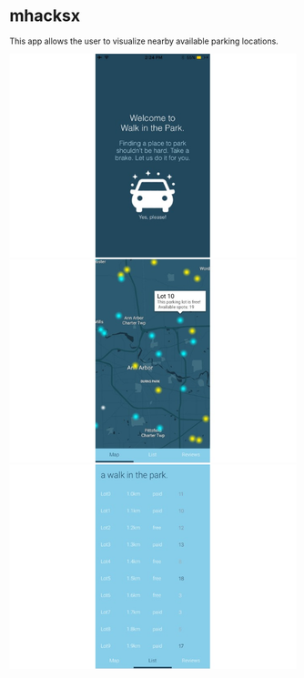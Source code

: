 # mhacksx

This app allows the user to visualize nearby available parking locations.

![Welcome screen](/gallery.jpg?raw=true "Optional Title")
![Map view of parking locations](/gallery1.jpg?raw=true "Optional Title")
![List view of parking locations](/gallery2.jpg?raw=true "Optional Title")
